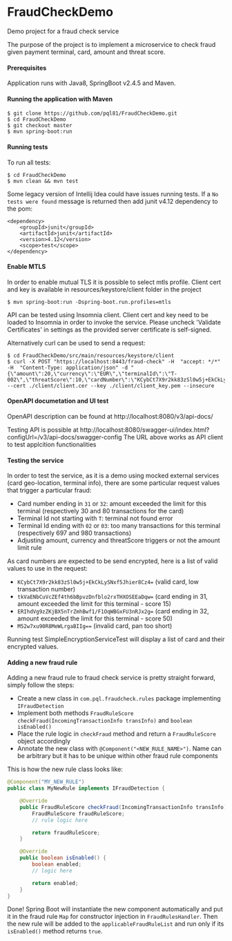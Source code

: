 # FraudCheckDemo
Demo project for a fraud check service

The purpose of the project is to implement a microservice to check fraud given payment terminal, card, amount and threat score.

#### Prerequisites

Application runs with Java8, SpringBoot v2.4.5 and Maven.

#### Running the application with Maven

```shell
$ git clone https://github.com/pql81/FraudCheckDemo.git
$ cd FraudCheckDemo
$ git checkout master
$ mvn spring-boot:run
```

#### Running tests

To run all tests:
```shell
$ cd FraudCheckDemo
$ mvn clean && mvn test
```

Some legacy version of Intellij Idea could have issues running tests. If a `No tests were found` message is returned then add junit v4.12 dependency to the pom:

```
<dependency>
    <groupId>junit</groupId>
    <artifactId>junit</artifactId>
    <version>4.12</version>
    <scope>test</scope>
</dependency>
```

#### Enable MTLS

In order to enable mutual TLS it is possible to select mtls profile. Client cert and key is available in resources/keystore/client folder in the project

```shell
$ mvn spring-boot:run -Dspring-boot.run.profiles=mtls
```

API can be tested using Insomnia client. Client cert and key need to be loaded to Insomnia in order to invoke the service. Please uncheck 'Validate Certificates' in settings as the provided server certificate is self-signed.

Alternatively curl can be used to send a request:

```shell
$ cd FraudCheckDemo/src/main/resources/keystore/client
$ curl -X POST "https://localhost:8443/fraud-check" -H  "accept: */*" -H  "Content-Type: application/json" -d "{\"amount\":20,\"currency\":\"EUR\",\"terminalId\":\"T-002\",\"threatScore\":10,\"cardNumber\":\"KCybCt7X9r2kk83zSl0w5j+EkCkLySNxf5Jhier8Cz4=\"}" --cert ./client/client.cer --key ./client/client_key.pem --insecure
```

#### OpenAPI documetation and UI test

OpenAPI description can be found at http://localhost:8080/v3/api-docs/

Testing API is possible at http://localhost:8080/swagger-ui/index.html?configUrl=/v3/api-docs/swagger-config
The URL above works as API client to test applcition functionalities

#### Testing the service

In order to test the service, as it is a demo using mocked external services (card geo-location, terminal info), there are some particular request values that trigger a particular fraud:

- Card number ending in `31` or `32`: amount exceeded the limit for this terminal (respectively 30 and 80 transactions for the card)
- Terminal Id not starting with `T`: terminal not found error
- Terminal Id ending with `02` or `03`: too many transactions for this terminal (respectively 697 and 980 transactions)
- Adjusting amount, currency and threatScore triggers or not the amount limit rule

As card numbers are expected to be send encrypted, here is a list of valid values to use in the request:
- `KCybCt7X9r2kk83zSl0w5j+EkCkLySNxf5Jhier8Cz4=` (valid card, low transaction number)
- `tkVaENbCuVcZEf4th6bBpvzDnfblo2rxTHXOSEEaDqw=` (card ending in 31, amount exceeded the limit for this terminal - score 15)
- `ERIhdVg9zZKjBX5nTrZmhBwf1/F1OqWBGxFU3nRJx2g=` (card ending in 32, amount exceeded the limit for this terminal - score 50)
- `M52w7xu90R8MeWLrgaBIIg==`                     (invalid card, pan too short)

Running test SimpleEncryptionServiceTest will display a list of card and their encrypted values.

#### Adding a new fraud rule

Adding a new fraud rule to fraud check service is pretty straight forward, simply follow the steps:
- Create a new class in ```com.pql.fraudcheck.rules``` package implementing ```IFraudDetection```
- Implement both methods ```FraudRuleScore checkFraud(IncomingTransactionInfo transInfo)``` and ```boolean isEnabled()```
- Place the rule logic in `checkFraud` method and return a `FraudRuleScore` object accordingly
- Annotate the new class with ```@Component("<NEW_RULE_NAME>")```. Name can be arbitrary but it has to be unique within other fraud rule components

This is how the new rule class looks like:
```java
@Component("MY_NEW_RULE")
public class MyNewRule implements IFraudDetection {

    @Override
    public FraudRuleScore checkFraud(IncomingTransactionInfo transInfo) throws CurrencyException, CorruptedDataException {
        FraudRuleScore fraudRuleScore;
        // rule logic here

        return fraudRuleScore;
    }

    @Override
    public boolean isEnabled() {
        boolean enabled;
        // logic here

        return enabled;
    }
}
```

Done! Spring Boot will instantiate the new component automatically and put it in the fraud rule `Map` for constructor injection in ```FraudRulesHandler```. Then the new rule will be added to the `applicableFraudRuleList` and run only if its `isEnabled()` method returns `true`.

